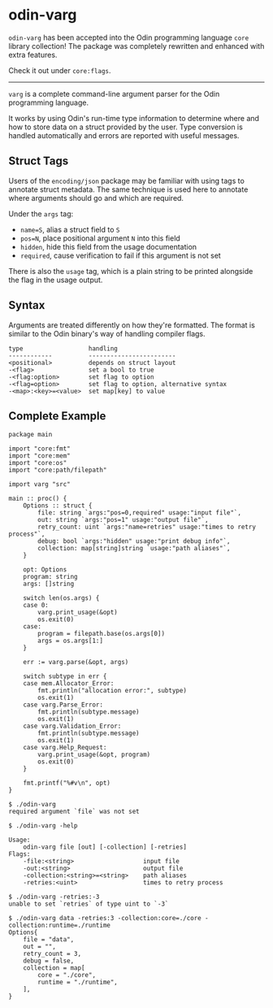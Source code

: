 # odin-varg

`odin-varg` has been accepted into the Odin programming language `core` library collection!
The package was completely rewritten and enhanced with extra features.

Check it out under `core:flags`.

---

`varg` is a complete command-line argument parser for the Odin programming
language.

It works by using Odin's run-time type information to determine where and how
to store data on a struct provided by the user. Type conversion is handled
automatically and errors are reported with useful messages.

## Struct Tags

Users of the `encoding/json` package may be familiar with using tags to
annotate struct metadata. The same technique is used here to annotate where
arguments should go and which are required.

Under the `args` tag:

 - `name=S`, alias a struct field to `S`
 - `pos=N`, place positional argument `N` into this field
 - `hidden`, hide this field from the usage documentation
 - `required`, cause verification to fail if this argument is not set

There is also the `usage` tag, which is a plain string to be printed alongside
the flag in the usage output.

## Syntax

Arguments are treated differently on how they're formatted. The format is
similar to the Odin binary's way of handling compiler flags.

```
type                  handling
------------          ------------------------
<positional>          depends on struct layout
-<flag>               set a bool to true
-<flag:option>        set flag to option
-<flag=option>        set flag to option, alternative syntax
-<map>:<key>=<value>  set map[key] to value
```

## Complete Example

```odin
package main

import "core:fmt"
import "core:mem"
import "core:os"
import "core:path/filepath"

import varg "src"

main :: proc() {
	Options :: struct {
		file: string `args:"pos=0,required" usage:"input file"`,
		out: string `args:"pos=1" usage:"output file"`,
		retry_count: uint `args:"name=retries" usage:"times to retry process"`,
		debug: bool `args:"hidden" usage:"print debug info"`,
		collection: map[string]string `usage:"path aliases"`,
	}

	opt: Options
	program: string
	args: []string

	switch len(os.args) {
	case 0:
		varg.print_usage(&opt)
		os.exit(0)
	case:
		program = filepath.base(os.args[0])
		args = os.args[1:]
	}

	err := varg.parse(&opt, args)

	switch subtype in err {
	case mem.Allocator_Error:
		fmt.println("allocation error:", subtype)
		os.exit(1)
	case varg.Parse_Error:
		fmt.println(subtype.message)
		os.exit(1)
	case varg.Validation_Error:
		fmt.println(subtype.message)
		os.exit(1)
	case varg.Help_Request:
		varg.print_usage(&opt, program)
		os.exit(0)
	}

	fmt.printf("%#v\n", opt)
}
```

```
$ ./odin-varg
required argument `file` was not set

$ ./odin-varg -help

Usage:
	odin-varg file [out] [-collection] [-retries]
Flags:
	-file:<string>                   input file
	-out:<string>                    output file
	-collection:<string>=<string>    path aliases
	-retries:<uint>                  times to retry process

$ ./odin-varg -retries:-3
unable to set `retries` of type uint to `-3`

$ ./odin-varg data -retries:3 -collection:core=./core -collection:runtime=./runtime
Options{
	file = "data",
	out = "",
	retry_count = 3,
	debug = false,
	collection = map[
		core = "./core",
		runtime = "./runtime",
	],
}
```
